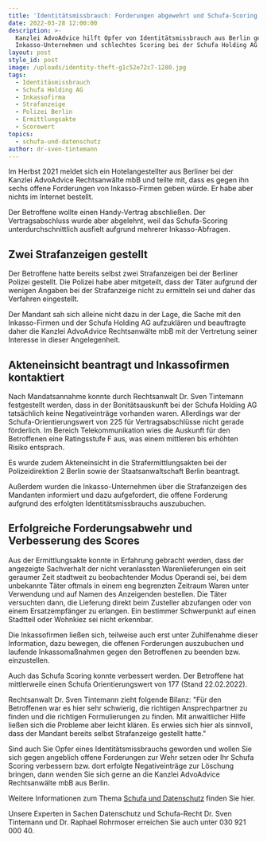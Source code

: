 ```yaml
---
title: 'Identitätsmissbrauch: Forderungen abgewehrt und Schufa-Scoring verbessert'
date: 2022-03-28 12:00:00
description: >-
  Kanzlei AdvoAdvice hilft Opfer von Identitätsmissbrauch aus Berlin gegen
  Inkasso-Unternehmen und schlechtes Scoring bei der Schufa Holding AG
layout: post
style_id: post
image: /uploads/identity-theft-g1c52e72c7-1280.jpg
tags:
  - Identitäsmissbrauch
  - Schufa Holding AG
  - Inkassofirma
  - Strafanzeige
  - Polizei Berlin
  - Ermittlungsakte
  - Scorewert
topics:
  - schufa-und-datenschutz
author: dr-sven-tintemann
---
```

Im Herbst 2021 meldet sich ein Hotelangestellter aus Berliner bei der Kanzlei AdvoAdvice Rechtsanwälte mbB und teilte mit, dass es gegen ihn sechs offene Forderungen von Inkasso-Firmen geben würde. Er habe aber nichts im Internet bestellt.

Der Betroffene wollte einen Handy-Vertrag abschließen. Der Vertragsabschluss wurde aber abgelehnt, weil das Schufa-Scoring unterdurchschnittlich ausfielt aufgrund mehrerer Inkasso-Abfragen.

## Zwei Strafanzeigen gestellt

Der Betroffene hatte bereits selbst zwei Strafanzeigen bei der Berliner Polizei gestellt. Die Polizei habe aber mitgeteilt, dass der Täter aufgrund der wenigen Angaben bei der Strafanzeige nicht zu ermitteln sei und daher das Verfahren eingestellt.&nbsp;

Der Mandant sah sich alleine nicht dazu in der Lage, die Sache mit den Inkasso-Firmen und der Schufa Holding AG aufzuklären und beauftragte daher die Kanzlei AdvoAdvice Rechtsanwälte mbB mit der Vertretung seiner Interesse in dieser Angelegenheit.&nbsp;

## Akteneinsicht beantragt und Inkassofirmen kontaktiert

Nach Mandatsannahme konnte durch Rechtsanwalt Dr. Sven Tintemann festgestellt werden, dass in der Bonitätsauskunft bei der Schufa Holding AG tatsächlich keine Negativeinträge vorhanden waren. Allerdings war der Schufa-Orientierungswert von 225 für Vertragsabschlüsse nicht gerade förderlich. Im Bereich Telekommunikation wies die Auskunft für den Betroffenen eine Ratingsstufe F aus, was einem mittleren bis erhöhten Risiko entsprach.&nbsp;

Es wurde zudem Akteneinsicht in die Strafermittlungsakten bei der Polizeidirektion 2 Berlin sowie der Staatsanwaltschaft Berlin beantragt.&nbsp;

Außerdem wurden die Inkasso-Unternehmen über die Strafanzeigen des Mandanten informiert und dazu aufgefordert, die offene Forderung aufgrund des erfolgten Identitätsmissbrauchs auszubuchen.&nbsp;

## Erfolgreiche Forderungsabwehr und Verbesserung des Scores

Aus der Ermittlungsakte konnte in Erfahrung gebracht werden, dass der angezeigte Sachverhalt der nicht veranlassten Warenlieferungen ein seit geraumer Zeit stadtweit zu beobachtender Modus Operandi sei, bei dem unbekannte Täter oftmals in einem eng begrenzten Zeitraum Waren unter Verwendung und auf Namen des Anzeigenden bestellen. Die Täter versuchten dann, die Lieferung direkt beim Zusteller abzufangen oder von einem Ersatzempfänger zu erlangen. Ein bestimmer Schwerpunkt auf einen Stadtteil oder Wohnkiez sei nicht erkennbar.

Die Inkassofirmen ließen sich, teilweise auch erst unter Zuhilfenahme dieser Information, dazu bewegen, die offenen Forderungen auszubuchen und laufende Inkassomaßnahmen gegen den Betroffenen zu beenden bzw. einzustellen.&nbsp;

Auch das Schufa Scoring konnte verbessert werden. Der Betroffene hat mittlerweile einen Schufa Orientierungswert von 177 (Stand 22.02.2022).&nbsp;

Rechtsanwalt Dr. Sven Tintemann zieht folgende Bilanz: "Für den Betroffenen war es hier sehr schwierig, die richtigen Ansprechpartner zu finden und die richtigen Formulierungen zu finden. Mit anwaltlicher Hilfe ließen sich die Probleme aber leicht klären. Es erwies sich hier als sinnvoll, dass der Mandant bereits selbst Strafanzeige gestellt hatte."

Sind auch Sie Opfer eines Identitätsmissbrauchs geworden und wollen Sie sich gegen angeblich offene Forderungen zur Wehr setzen oder Ihr Schufa Scoring verbessern bzw. dort erfolgte Negativeinträge zur Löschung bringen, dann wenden Sie sich gerne an die Kanzlei AdvoAdvice Rechtsanwälte mbB aus Berlin.&nbsp;&nbsp;

Weitere Informationen zum Thema [Schufa und Datenschutz](/themen/schufa-und-datenschutz/)&nbsp;finden Sie hier.&nbsp;

Unsere Experten in Sachen Datenschutz und Schufa-Recht Dr. Sven Tintemann und Dr. Raphael Rohrmoser erreichen Sie auch unter 030 921 000 40.
